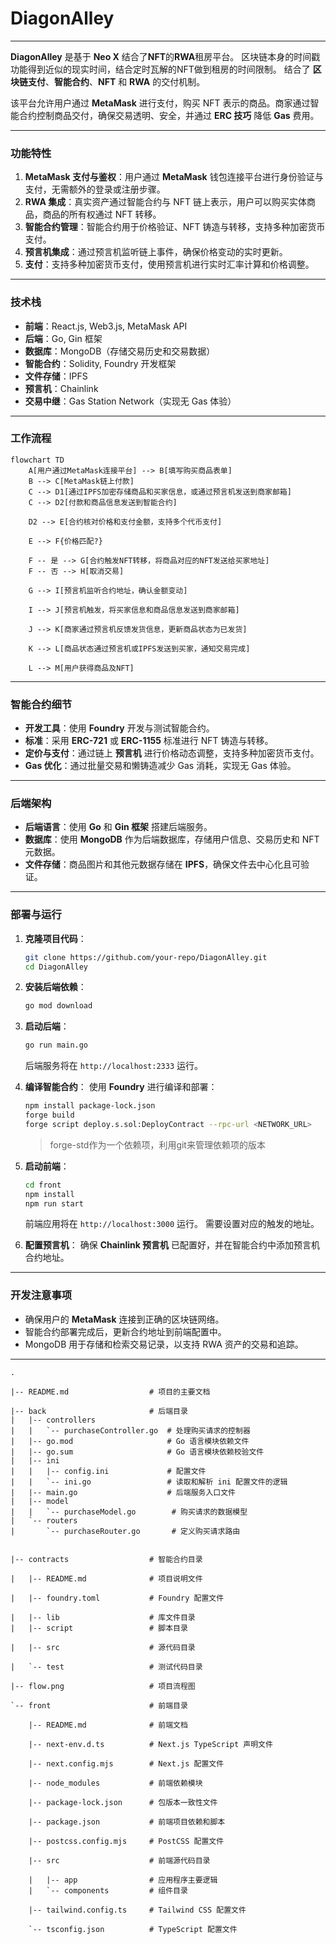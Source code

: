 # DiagonAlley 

---

**DiagonAlley** 是基于 **Neo X** 结合了**NFT**的**RWA**租房平台。
区块链本身的时间戳功能得到近似的现实时间，结合定时瓦解的NFT做到租房的时间限制。
结合了 **区块链支付**、**智能合约**、**NFT** 和 **RWA** 的交付机制。

该平台允许用户通过 **MetaMask** 进行支付，购买 NFT 表示的商品。商家通过智能合约控制商品交付，确保交易透明、安全，并通过 **ERC 技巧** 降低 **Gas** 费用。

---

### 功能特性

1. **MetaMask 支付与鉴权**：用户通过 **MetaMask** 钱包连接平台进行身份验证与支付，无需额外的登录或注册步骤。
2. **RWA 集成**：真实资产通过智能合约与 NFT 链上表示，用户可以购买实体商品，商品的所有权通过 NFT 转移。
3. **智能合约管理**：智能合约用于价格验证、NFT 铸造与转移，支持多种加密货币支付。
4. **预言机集成**：通过预言机监听链上事件，确保价格变动的实时更新。
5. **支付**：支持多种加密货币支付，使用预言机进行实时汇率计算和价格调整。

---

### 技术栈

- **前端**：React.js, Web3.js, MetaMask API
- **后端**：Go, Gin 框架
- **数据库**：MongoDB（存储交易历史和交易数据）
- **智能合约**：Solidity, Foundry 开发框架
- **文件存储**：IPFS
- **预言机**：Chainlink
- **交易中继**：Gas Station Network（实现无 Gas 体验）

---

### 工作流程

```mermaid
flowchart TD
    A[用户通过MetaMask连接平台] --> B[填写购买商品表单]
    B --> C[MetaMask链上付款]
    C --> D1[通过IPFS加密存储商品和买家信息，或通过预言机发送到商家邮箱]
    C --> D2[付款和商品信息发送到智能合约]
    
    D2 --> E[合约核对价格和支付金额，支持多个代币支付]
    
    E --> F{价格匹配?}
    
    F -- 是 --> G[合约触发NFT转移，将商品对应的NFT发送给买家地址]
    F -- 否 --> H[取消交易]
    
    G --> I[预言机监听合约地址，确认金额变动]
    
    I --> J[预言机触发，将买家信息和商品信息发送到商家邮箱]
    
    J --> K[商家通过预言机反馈发货信息，更新商品状态为已发货]
    
    K --> L[商品状态通过预言机或IPFS发送到买家，通知交易完成]
    
    L --> M[用户获得商品及NFT]
```

---

### 智能合约细节

- **开发工具**：使用 **Foundry** 开发与测试智能合约。
- **标准**：采用 **ERC-721** 或 **ERC-1155** 标准进行 NFT 铸造与转移。
- **定价与支付**：通过链上 **预言机** 进行价格动态调整，支持多种加密货币支付。
- **Gas 优化**：通过批量交易和懒铸造减少 Gas 消耗，实现无 Gas 体验。

---

### 后端架构

- **后端语言**：使用 **Go** 和 **Gin 框架** 搭建后端服务。
- **数据库**：使用 **MongoDB** 作为后端数据库，存储用户信息、交易历史和 NFT 元数据。
- **文件存储**：商品图片和其他元数据存储在 **IPFS**，确保文件去中心化且可验证。

---

### 部署与运行

1. **克隆项目代码**：
    ```bash
    git clone https://github.com/your-repo/DiagonAlley.git
    cd DiagonAlley
    ```

2. **安装后端依赖**：
    ```bash
    go mod download
    ```

3. **启动后端**：
    ```bash
    go run main.go
    ```
    后端服务将在 `http://localhost:2333` 运行。

4. **编译智能合约**：
    使用 **Foundry** 进行编译和部署：
    ```bash
    npm install package-lock.json
    forge build
    forge script deploy.s.sol:DeployContract --rpc-url <NETWORK_URL>
    ```
    
    >forge-std作为一个依赖项，利用git来管理依赖项的版本

5. **启动前端**：
    ```bash
    cd front
    npm install
    npm run start
    ```
    前端应用将在 `http://localhost:3000` 运行。
    需要设置对应的触发的地址。

6. **配置预言机**：
    确保 **Chainlink 预言机** 已配置好，并在智能合约中添加预言机合约地址。

---
### 开发注意事项

- 确保用户的 **MetaMask** 连接到正确的区块链网络。
- 智能合约部署完成后，更新合约地址到前端配置中。
- MongoDB 用于存储和检索交易记录，以支持 RWA 资产的交易和追踪。

---
```
.

|-- README.md                  # 项目的主要文档

|-- back                       # 后端目录
|   |-- controllers
|   |   `-- purchaseController.go  # 处理购买请求的控制器
|   |-- go.mod                     # Go 语言模块依赖文件
|   |-- go.sum                     # Go 语言模块依赖校验文件
|   |-- ini
|   |   |-- config.ini             # 配置文件
|   |   `-- ini.go                 # 读取和解析 ini 配置文件的逻辑
|   |-- main.go                    # 后端服务入口文件
|   |-- model
|   |   `-- purchaseModel.go        # 购买请求的数据模型
|   `-- routers
|       `-- purchaseRouter.go       # 定义购买请求路由


|-- contracts                  # 智能合约目录

|   |-- README.md              # 项目说明文件

|   |-- foundry.toml           # Foundry 配置文件

|   |-- lib                    # 库文件目录
|   |-- script                 # 脚本目录

|   |-- src                    # 源代码目录

|   `-- test                   # 测试代码目录

|-- flow.png                   # 项目流程图

`-- front                      # 前端目录

    |-- README.md              # 前端文档

    |-- next-env.d.ts          # Next.js TypeScript 声明文件

    |-- next.config.mjs        # Next.js 配置文件

    |-- node_modules           # 前端依赖模块

    |-- package-lock.json      # 包版本一致性文件

    |-- package.json           # 前端项目依赖和脚本

    |-- postcss.config.mjs     # PostCSS 配置文件

    |-- src                    # 前端源代码目录

    |   |-- app                # 应用程序主要逻辑
    |   `-- components         # 组件目录

    |-- tailwind.config.ts     # Tailwind CSS 配置文件

    `-- tsconfig.json          # TypeScript 配置文件
```
